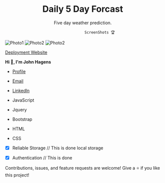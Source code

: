<h1 align="center">Daily 5 Day Forcast</h1>

<p align="center">Five day weather prediction.</p>

                                        ScreenShots 🏆
![Photo1]()
![Photo2]()
![Photo2]()

[Deployment Website](https://jonjon50.github.io/Daily-5-Day-Forecast/)

 **Hi 👋, I'm John Hagens**

- [Profile](https://github.com/JonJon50 "_John Hagens_")
- [Email](gginuwine104@gmail.com "Hi!")
- [Linkedln](https://www.linkedin.com/in/john-hagens-55b15212a/ "Welcome")

- JavaScript
- Jquery
- Bootstrap
- HTML
- CSS

- [x] Reliable Storage // This is done local storage
- [x] Authentication // This is done



Contributions, issues, and feature requests are welcome!
Give a ⭐️ if you like this project!
